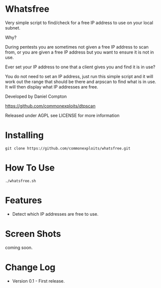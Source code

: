 Whatsfree
========

Very simple script to find/check for a free IP address to use on your local subnet.

Why?

During pentests you are sometimes not given a free IP address to scan from, or you are given a free IP address but you want to ensure it is not in use.

Ever set your IP address to one that a client gives you and find it is in use?

You do not need to set an IP address, just run this simple script and it will work out the range that should be there and arpscan to find what is in use. It will then display what IP addresses are free.

Developed by Daniel Compton

https://github.com/commonexploits/dtpscan

Released under AGPL see LICENSE for more information


Installing
========

    git clone https://github.com/commonexploits/whatsfree.git

How To Use
========

    ./whatsfree.sh


Features
========

* Detect which IP addresses are free to use.

Screen Shots
========

coming soon.


Change Log
========

* Version 0.1 - First release.

